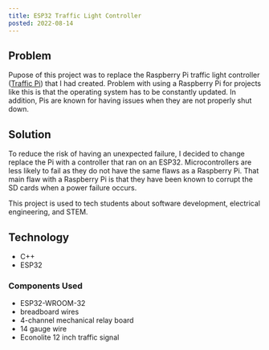 ```yaml
---
title: ESP32 Traffic Light Controller
posted: 2022-08-14
---
```


## Problem

Pupose of this project was to replace the Raspberry Pi traffic light controller
([Traffic Pi](/projects/traffic-pi)) that I had created. Problem with using a Raspberry Pi 
for projects like this is that the operating system has to be constantly updated. In addition, 
Pis are known for having issues when they are not properly shut down. 

## Solution 

To reduce the risk of 
having an unexpected failure, I decided to change replace the Pi with a controller that 
ran on an ESP32. Microcontrollers are less likely to fail as they do not have the same flaws as a Raspberry 
Pi. That main flaw with a Raspberry Pi is that they have been known to corrupt the SD cards when a 
power failure occurs.

This project is used to tech students about software development, electrical engineering, and STEM.

## Technology 

* C++
* ESP32

### Components Used

* ESP32-WROOM-32
* breadboard wires
* 4-channel mechanical relay board
* 14 gauge wire
* Econolite 12 inch traffic signal

